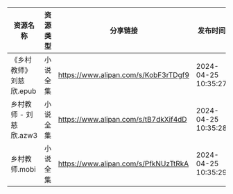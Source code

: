 | 资源名称            | 资源类型 | 分享链接                                 | 发布时间                |
| --------------- | ---- | ------------------------------------ | ------------------- |
| 《乡村教师》刘慈欣.epub  | 小说全集 | https://www.alipan.com/s/KobF3rTDgf9 | 2024-04-25 10:35:27 |
| 乡村教师 - 刘慈欣.azw3 | 小说全集 | https://www.alipan.com/s/tB7dkXif4dD | 2024-04-25 10:35:28 |
| 乡村教师.mobi       | 小说全集 | https://www.alipan.com/s/PfkNUzTtRkA | 2024-04-25 10:35:29 |
